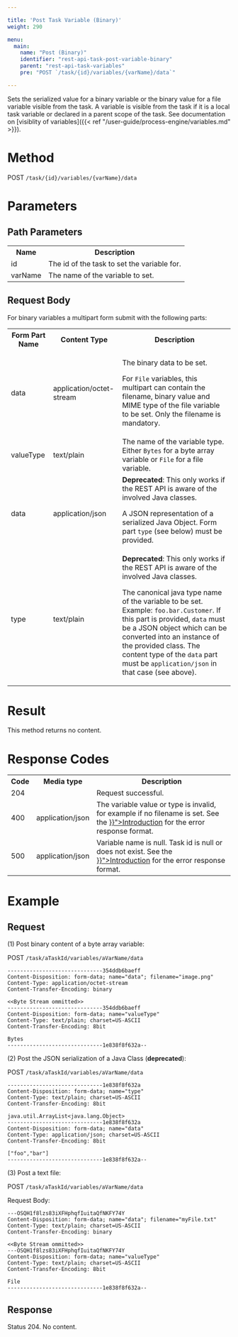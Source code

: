 ```yaml
---

title: 'Post Task Variable (Binary)'
weight: 290

menu:
  main:
    name: "Post (Binary)"
    identifier: "rest-api-task-post-variable-binary"
    parent: "rest-api-task-variables"
    pre: "POST `/task/{id}/variables/{varName}/data`"

---
```


Sets the serialized value for a binary variable or the binary value for a file variable visible from the task.
A variable is visible from the task if it is a local task variable or declared in a parent scope of the task. See documentation on [visiblity of variables]({{< ref "/user-guide/process-engine/variables.md" >}}).

# Method

POST `/task/{id}/variables/{varName}/data`


# Parameters

## Path Parameters

<table class="table table-striped">
  <tr>
    <th>Name</th>
    <th>Description</th>
  </tr>
  <tr>
    <td>id</td>
    <td>The id of the task to set the variable for.</td>
  </tr>
  <tr>
    <td>varName</td>
    <td>The name of the variable to set.</td>
  </tr>
</table>

## Request Body

For binary variables a multipart form submit with the following parts:

<table class="table table-striped">
  <tr>
    <th>Form Part Name</th>
    <th>Content Type</th>
    <th>Description</th>
  </tr>
  <tr>
    <td>data</td>
    <td>application/octet-stream</td>
    <td>
      <p>The binary data to be set.</p>
      <p>For <code>File</code> variables, this multipart can contain the filename, binary value and MIME type of the file variable to be set. Only the filename is mandatory.</p>
    </td>
  </tr>
  <tr>
    <td>valueType</td>
    <td>text/plain</td>
    <td>The name of the variable type. Either <code>Bytes</code> for a byte array variable or <code>File</code> for a file variable.</td>
  </tr>
  <tr>
    <td>data</td>
    <td>application/json</td>
    <td>
      <b>Deprecated</b>: This only works if the REST API is aware of the involved Java classes.
      <p>A JSON representation of a serialized Java Object. Form part <code>type</code> (see below) must be provided.</p>
    </td>
  </tr>
  <tr>
    <td>type</td>
    <td>text/plain</td>
    <td>
      <b>Deprecated</b>: This only works if the REST API is aware of the involved Java classes.
      <p>The canonical java type name of the variable to be set. Example: <code>foo.bar.Customer</code>. If this part is provided, <code>data</code> must be a JSON object which can be converted into an instance of the provided class. The content type of the <code>data</code> part must be <code>application/json</code> in that case (see above).</p>
    </td>
  </tr>
</table>

# Result

This method returns no content.


# Response Codes

<table class="table table-striped">
  <tr>
    <th>Code</th>
    <th>Media type</th>
    <th>Description</th>
  </tr>
  <tr>
    <td>204</td>
    <td></td>
    <td>Request successful.</td>
  </tr>
  <tr>
    <td>400</td>
    <td>application/json</td>
    <td>The variable value or type is invalid, for example if no filename is set. See the <a href="{{< ref "/reference/rest/overview/_index.md#error-handling" >}}">Introduction</a> for the error response format.</td>
  </tr>
  <tr>
    <td>500</td>
    <td>application/json</td>
    <td>Variable name is null. Task id is null or does not exist. See the <a href="{{< ref "/reference/rest/overview/_index.md#error-handling" >}}">Introduction</a> for the error response format.</td>
  </tr>
</table>


# Example

## Request

(1) Post binary content of a byte array variable:

POST `/task/aTaskId/variables/aVarName/data`


```
------------------------------354ddb6baeff
Content-Disposition: form-data; name="data"; filename="image.png"
Content-Type: application/octet-stream
Content-Transfer-Encoding: binary

<<Byte Stream ommitted>>
------------------------------354ddb6baeff
Content-Disposition: form-data; name="valueType"
Content-Type: text/plain; charset=US-ASCII
Content-Transfer-Encoding: 8bit

Bytes
------------------------------1e838f8f632a--
```

(2) Post the JSON serialization of a Java Class (**deprecated**):

POST `/task/aTaskId/variables/aVarName/data`


```
------------------------------1e838f8f632a
Content-Disposition: form-data; name="type"
Content-Type: text/plain; charset=US-ASCII
Content-Transfer-Encoding: 8bit

java.util.ArrayList<java.lang.Object>
------------------------------1e838f8f632a
Content-Disposition: form-data; name="data"
Content-Type: application/json; charset=US-ASCII
Content-Transfer-Encoding: 8bit

["foo","bar"]
------------------------------1e838f8f632a--
```

(3) Post a text file:

POST `/task/aTaskId/variables/aVarName/data`

Request Body:

```
---OSQH1f8lzs83iXFHphqfIuitaQfNKFY74Y
Content-Disposition: form-data; name="data"; filename="myFile.txt"
Content-Type: text/plain; charset=US-ASCII
Content-Transfer-Encoding: binary

<<Byte Stream ommitted>>
---OSQH1f8lzs83iXFHphqfIuitaQfNKFY74Y
Content-Disposition: form-data; name="valueType"
Content-Type: text/plain; charset=US-ASCII
Content-Transfer-Encoding: 8bit

File
------------------------------1e838f8f632a--
```

## Response

Status 204. No content.
